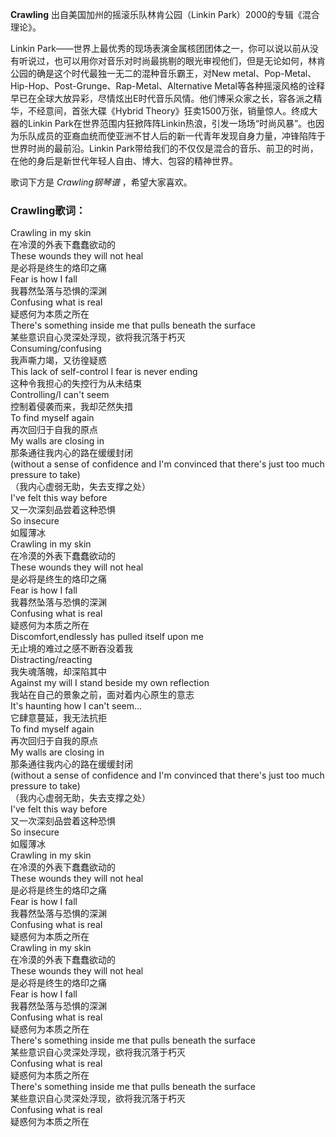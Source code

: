 

**Crawling** 出自美国加州的摇滚乐队林肯公园（Linkin Park）2000的专辑《混合理论》。

  
Linkin
Park——世界上最优秀的现场表演金属核团团体之一，你可以说以前从没有听说过，也可以用你对音乐对时尚最挑剔的眼光审视他们，但是无论如何，林肯公园的确是这个时代最独一无二的混种音乐霸王，对New
metal、Pop-Metal、Hip-Hop、Post-Grunge、Rap-Metal、Alternative
Metal等各种摇滚风格的诠释早已在全球大放异彩，尽情炫出E时代音乐风情。他们博采众家之长，容各派之精华，不经意间，首张大碟《Hybrid
Theory》狂卖1500万张，销量惊人。终成大器的Linkin
Park在世界范围内狂掀阵阵Linkin热浪，引发一场场“时尚风暴”。也因为乐队成员的亚裔血统而使亚洲不甘人后的新一代青年发现自身力量，冲锋陷阵于世界时尚的最前沿。Linkin
Park带给我们的不仅仅是混合的音乐、前卫的时尚，在他的身后是新世代年轻人自由、博大、包容的精神世界。

  
歌词下方是 _Crawling钢琴谱_ ，希望大家喜欢。

### Crawling歌词：

Crawling in my skin  
在冷漠的外表下蠢蠢欲动的  
These wounds they will not heal  
是必将是终生的烙印之痛  
Fear is how I fall  
我暮然坠落与恐惧的深渊  
Confusing what is real  
疑惑何为本质之所在  
There's something inside me that pulls beneath the surface  
某些意识自心灵深处浮现，欲将我沉落于朽灭  
Consuming/confusing  
我声嘶力竭，又彷徨疑惑  
This lack of self-control I fear is never ending  
这种令我担心的失控行为从未结束  
Controlling/I can't seem  
控制着侵袭而来，我却茫然失措  
To find myself again  
再次回归于自我的原点  
My walls are closing in  
那条通往我内心的路在缓缓封闭  
(without a sense of confidence and I'm convinced that there's just too much
pressure to take)  
（我内心虚弱无助，失去支撑之处）  
I've felt this way before  
又一次深刻品尝着这种恐惧  
So insecure  
如履薄冰  
Crawling in my skin  
在冷漠的外表下蠢蠢欲动的  
These wounds they will not heal  
是必将是终生的烙印之痛  
Fear is how I fall  
我暮然坠落与恐惧的深渊  
Confusing what is real  
疑惑何为本质之所在  
Discomfort,endlessly has pulled itself upon me  
无止境的难过之感不断吞没着我  
Distracting/reacting  
我失魂落魄，却深陷其中  
Against my will I stand beside my own reflection  
我站在自己的景象之前，面对着内心原生的意志  
It's haunting how I can't seem...  
它肆意蔓延，我无法抗拒  
To find myself again  
再次回归于自我的原点  
My walls are closing in  
那条通往我内心的路在缓缓封闭  
(without a sense of confidence and I'm convinced that there's just too much
pressure to take)  
（我内心虚弱无助，失去支撑之处）  
I've felt this way before  
又一次深刻品尝着这种恐惧  
So insecure  
如履薄冰  
Crawling in my skin  
在冷漠的外表下蠢蠢欲动的  
These wounds they will not heal  
是必将是终生的烙印之痛  
Fear is how I fall  
我暮然坠落与恐惧的深渊  
Confusing what is real  
疑惑何为本质之所在  
Crawling in my skin  
在冷漠的外表下蠢蠢欲动的  
These wounds they will not heal  
是必将是终生的烙印之痛  
Fear is how I fall  
我暮然坠落与恐惧的深渊  
Confusing what is real  
疑惑何为本质之所在  
There's something inside me that pulls beneath the surface  
某些意识自心灵深处浮现，欲将我沉落于朽灭  
Confusing what is real  
疑惑何为本质之所在  
There's something inside me that pulls beneath the surface  
某些意识自心灵深处浮现，欲将我沉落于朽灭  
Confusing what is real  
疑惑何为本质之所在

